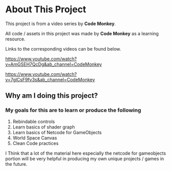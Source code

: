 # About This Project

This project is from a video series by **Code Monkey**.

All code / assets in this project was made by **Code Monkey** as a learning resource.

Links to the corresponding videos can be found below.

https://www.youtube.com/watch?v=AmGSEH7QcDg&ab_channel=CodeMonkey

https://www.youtube.com/watch?v=7glCsF9fv3s&ab_channel=CodeMonkey

## Why am I doing this project?

### My goals for this are to learn or produce the following
1. Rebindable controls
2. Learn basics of shader graph
3. Learn basics of Netcode for GameObjects
4. World Space Canvas
5. Clean Code practices

I Think that a lot of the material here especially the netcode for gameobjects portion will be very helpful in producing my own unique projects / games in the future.
